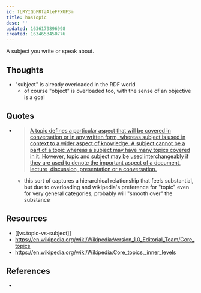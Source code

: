 ```yaml
---
id: fLRYIQbFRfaAleFFXUF3m
title: hasTopic
desc: ''
updated: 1636179896998
created: 1634653450776
---
```



A subject you write or speak about.

## Thoughts

- "subject" is already overloaded in the RDF world
  - of course "object" is overloaded too, with the sense of an objective is a goal

## Quotes

- > [A topic defines a particular aspect that will be covered in conversation or in any written form, whereas subject is used in context to a wider aspect of knowledge. A subject cannot be a part of a topic whereas a subject may have many topics covered in it. However, topic and subject may be used interchangeably if they are used to denote the important aspect of a document, lecture, discussion, presentation or a conversation.][1] 
  - this sort of captures a hierarchical relationship that feels substantial, but due to overloading and wikipedia's preference for "topic" even for very general categories, probably will "smooth over" the substance

## Resources
- [[vs.topic-vs-subject]]
- https://en.wikipedia.org/wiki/Wikipedia:Version_1.0_Editorial_Team/Core_topics
- https://en.wikipedia.org/wiki/Wikipedia:Core_topics,_inner_levels

## References

- [1]: http://www.speakupcroatia.com/topic-vs-subject-vs-theme/ "“Topic” VS “subject” VS “theme”"
